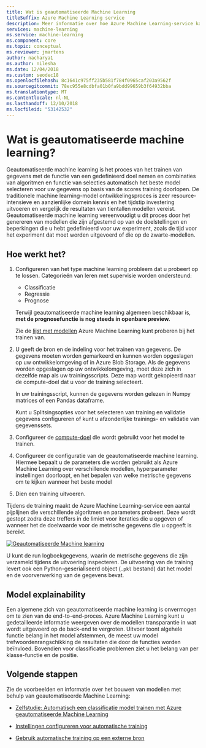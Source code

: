 ```yaml
---
title: Wat is geautomatiseerde Machine Learning
titleSuffix: Azure Machine Learning service
description: Meer informatie over hoe Azure Machine Learning-service kan automatisch een algoritme kiezen voor u en genereert een model op basis van het op te slaan dat met behulp van de parameters en de criteria die u opgeeft om te selecteren van het beste algoritme voor het model van uw tijd.
services: machine-learning
ms.service: machine-learning
ms.component: core
ms.topic: conceptual
ms.reviewer: jmartens
author: nacharya1
ms.author: nilesha
ms.date: 12/04/2018
ms.custom: seodec18
ms.openlocfilehash: 8c1641c975ff235b581f784f0965caf203a9562f
ms.sourcegitcommit: 78ec955e8cdbfa01b0fa9bdd99659b3f64932bba
ms.translationtype: MT
ms.contentlocale: nl-NL
ms.lasthandoff: 12/10/2018
ms.locfileid: "53142532"
---
```

# <a name="what-is-automated-machine-learning"></a>Wat is geautomatiseerde machine learning?

Geautomatiseerde machine learning is het proces van het trainen van gegevens met de functie van een gedefinieerd doel nemen en combinaties van algoritmen en functie van selecties automatisch het beste model selecteren voor uw gegevens op basis van de scores training doorlopen. De traditionele machine learning-model ontwikkelingsproces is zeer resource-intensieve en aanzienlijke domein kennis en het tijdstip investering uitvoeren en vergelijk de resultaten van tientallen modellen vereist. Geautomatiseerde machine learning vereenvoudigt u dit proces door het genereren van modellen die zijn afgestemd op van de doelstellingen en beperkingen die u hebt gedefinieerd voor uw experiment, zoals de tijd voor het experiment dat moet worden uitgevoerd of die op de zwarte-modellen.

## <a name="how-it-works"></a>Hoe werkt het?

1. Configureren van het type machine learning probleem dat u probeert op te lossen. Categorieën van leren met supervisie worden ondersteund:
   + Classificatie
   + Regressie
   + Prognose

   Terwijl geautomatiseerde machine learning algemeen beschikbaar is, **met de prognosefunctie is nog steeds in openbare preview.**

   Zie de [lijst met modellen](how-to-configure-auto-train.md#select-your-experiment-type) Azure Machine Learning kunt proberen bij het trainen van.

1. U geeft de bron en de indeling voor het trainen van gegevens. De gegevens moeten worden gemarkeerd en kunnen worden opgeslagen op uw ontwikkelomgeving of in Azure Blob Storage. Als de gegevens worden opgeslagen op uw ontwikkelomgeving, moet deze zich in dezelfde map als uw trainingsscripts. Deze map wordt gekopieerd naar de compute-doel dat u voor de training selecteert.

    In uw trainingsscript, kunnen de gegevens worden gelezen in Numpy matrices of een Pandas dataframe.

    Kunt u Splitsingsopties voor het selecteren van training en validatie gegevens configureren of kunt u afzonderlijke trainings- en validatie van gegevenssets.

1. Configureer de [compute-doel](how-to-set-up-training-targets.md) die wordt gebruikt voor het model te trainen.

1. Configureer de configuratie van de geautomatiseerde machine learning. Hiermee bepaalt u de parameters die worden gebruikt als Azure Machine Learning over verschillende modellen, hyperparameter instellingen doorloopt, en het bepalen van welke metrische gegevens om te kijken wanneer het beste model 

1. Dien een training uitvoeren.

Tijdens de training maakt de Azure Machine Learning-service een aantal pijplijnen die verschillende algoritmen en parameters probeert. Deze wordt gestopt zodra deze treffers in de limiet voor iteraties die u opgeven of wanneer het de doelwaarde voor de metrische gegevens die u opgeeft is bereikt.

[ ![Geautomatiseerde Machine learning](./media/how-to-automated-ml/automated-machine-learning.png) ](./media/how-to-automated-ml/automated-machine-learning.png#lightbox)

U kunt de run logboekgegevens, waarin de metrische gegevens die zijn verzameld tijdens de uitvoering inspecteren. De uitvoering van de training levert ook een Python-geserialiseerd object (`.pkl` bestand) dat het model en de voorverwerking van de gegevens bevat.

## <a name="model-explainability"></a>Model explainability

Een algemene zich van geautomatiseerde machine learning is onvermogen om te zien van de end-to-end-proces. Azure Machine Learning kunt u gedetailleerde informatie weergeven over de modellen transparantie in wat wordt uitgevoerd op de back-end te vergroten. Uitvoer toont algehele functie belang in het model afstemmen, de meest uw model trefwoordenrangschikking de resultaten die door de functies worden beïnvloed. Bovendien voor classificatie problemen ziet u het belang van per klasse-functie en de positie.

## <a name="next-steps"></a>Volgende stappen

Zie de voorbeelden en informatie over het bouwen van modellen met behulp van geautomatiseerde Machine Learning:

+ [Zelfstudie: Automatisch een classificatie model trainen met Azure geautomatiseerde Machine Learning](tutorial-auto-train-models.md)

+ [Instellingen configureren voor automatische training](how-to-configure-auto-train.md)

+ [Gebruik automatische training op een externe bron](how-to-auto-train-remote.md) 
